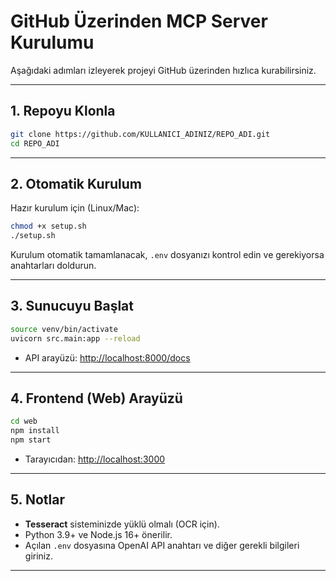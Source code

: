 # GitHub Üzerinden MCP Server Kurulumu

Aşağıdaki adımları izleyerek projeyi GitHub üzerinden hızlıca kurabilirsiniz.

---

## 1. Repoyu Klonla

```bash
git clone https://github.com/KULLANICI_ADINIZ/REPO_ADI.git
cd REPO_ADI
```

---

## 2. Otomatik Kurulum

Hazır kurulum için (Linux/Mac):

```bash
chmod +x setup.sh
./setup.sh
```

Kurulum otomatik tamamlanacak, `.env` dosyanızı kontrol edin ve gerekiyorsa anahtarları doldurun.

---

## 3. Sunucuyu Başlat

```bash
source venv/bin/activate
uvicorn src.main:app --reload
```
- API arayüzü: [http://localhost:8000/docs](http://localhost:8000/docs)

---

## 4. Frontend (Web) Arayüzü

```bash
cd web
npm install
npm start
```
- Tarayıcıdan: [http://localhost:3000](http://localhost:3000)

---

## 5. Notlar

- **Tesseract** sisteminizde yüklü olmalı (OCR için).
- Python 3.9+ ve Node.js 16+ önerilir.
- Açılan `.env` dosyasına OpenAI API anahtarı ve diğer gerekli bilgileri giriniz.

---